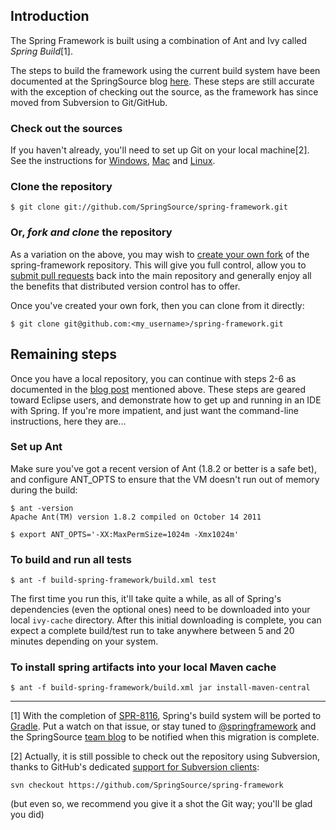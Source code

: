 ## Introduction
The Spring Framework is built using a combination of Ant and Ivy called _Spring Build_[1].

The steps to build the framework using the current build system have been documented at the SpringSource blog [here](http://blog.springsource.org/2009/03/03/building-spring-3/).  These steps are still accurate with the exception of checking out the source, as the framework has since moved from Subversion to Git/GitHub.

### Check out the sources
If you haven't already, you'll need to set up Git on your local machine[2]. See the instructions for [Windows](http://help.github.com/win-set-up-git/), [Mac](http://help.github.com/mac-set-up-git/) and [Linux](http://help.github.com/linux-set-up-git/).

### Clone the repository

    $ git clone git://github.com/SpringSource/spring-framework.git

### Or, _fork and clone_ the repository
As a variation on the above, you may wish to [create your own fork](http://help.github.com/fork-a-repo/) of the spring-framework repository.  This will give you full control, allow you to [submit pull requests](http://help.github.com/send-pull-requests/) back into the main repository and generally enjoy all the benefits that distributed version control has to offer.

Once you've created your own fork, then you can clone from it directly:

    $ git clone git@github.com:<my_username>/spring-framework.git

## Remaining steps
Once you have a local repository, you can continue with steps 2-6 as documented in the [blog post](http://blog.springsource.org/2009/03/03/building-spring-3/) mentioned above.  These steps are geared toward Eclipse users, and demonstrate how to get up and running in an IDE with Spring.  If you're more impatient, and just want the command-line instructions, here they are...

### Set up Ant
Make sure you've got a recent version of Ant (1.8.2 or better is a safe bet), and configure ANT_OPTS to ensure that the VM doesn't run out of memory during the build:

    $ ant -version
    Apache Ant(TM) version 1.8.2 compiled on October 14 2011
    
    $ export ANT_OPTS='-XX:MaxPermSize=1024m -Xmx1024m'

### To build and run all tests

    $ ant -f build-spring-framework/build.xml test

The first time you run this, it'll take quite a while, as all of Spring's dependencies (even the optional ones) need to be downloaded into your local `ivy-cache` directory. After this initial downloading is complete, you can expect a complete build/test run to take anywhere between 5 and 20 minutes depending on your system.

### To install spring artifacts into your local Maven cache

    $ ant -f build-spring-framework/build.xml jar install-maven-central

----

[1] With the completion of [SPR-8116](https://jira.springsource.org/browse/SPR-8116), Spring's build system will be ported to [Gradle](http://gradle.org). Put a watch on that issue, or stay tuned to [@springframework](http://twitter.com/springframework) and the SpringSource [team blog](http://blog.springsource.org) to be notified when this migration is complete.

[2] Actually, it is still possible to check out the repository using Subversion, thanks to GitHub's dedicated [support for Subversion clients](https://github.com/blog/966-improved-subversion-client-support):

    svn checkout https://github.com/SpringSource/spring-framework

(but even so, we recommend you give it a shot the Git way; you'll be glad you did)
